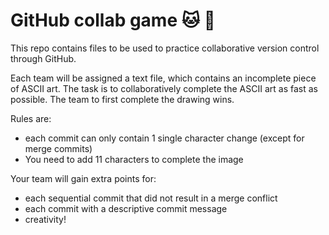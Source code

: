 # GitHub collab game :cat: :dog:

This repo contains files to be used to practice collaborative version control through GitHub.

Each team will be assigned a text file, which contains an incomplete piece of ASCII art.
The task is to collaboratively complete the ASCII art as fast as possible.
The team to first complete the drawing wins.

Rules are:
- each commit can only contain 1 single character change (except for merge commits)
- You need to add 11 characters to complete the image

Your team will gain  extra points for:
- each sequential commit that did not result in a merge conflict
- each commit with a descriptive commit message
- creativity!
